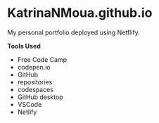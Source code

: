 # KatrinaNMoua.github.io
My personal portfolio deployed using Netflify.

**Tools Used**

* Free Code Camp
* codepen.io
* GitHub
* repositories
* codespaces
* GitHub desktop
* VSCode
* Netlify